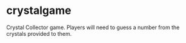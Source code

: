 # crystalgame
Crystal Collector game. Players will need to guess a number from the crystals provided to them.
